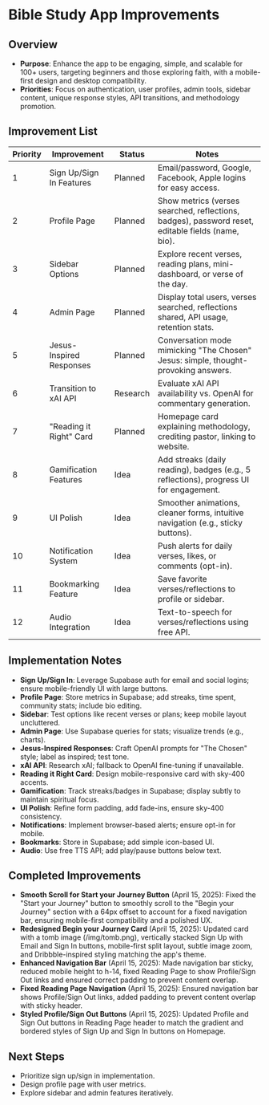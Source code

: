 # Bible Study App Improvements

## Overview

- **Purpose**: Enhance the app to be engaging, simple, and scalable for 100+ users, targeting beginners and those exploring faith, with a mobile-first design and desktop compatibility.
- **Priorities**: Focus on authentication, user profiles, admin tools, sidebar content, unique response styles, API transitions, and methodology promotion.

## Improvement List

| Priority | Improvement              | Status   | Notes                                                                                             |
| -------- | ------------------------ | -------- | ------------------------------------------------------------------------------------------------- |
| 1        | Sign Up/Sign In Features | Planned  | Email/password, Google, Facebook, Apple logins for easy access.                                   |
| 2        | Profile Page             | Planned  | Show metrics (verses searched, reflections, badges), password reset, editable fields (name, bio). |
| 3        | Sidebar Options          | Planned  | Explore recent verses, reading plans, mini-dashboard, or verse of the day.                        |
| 4        | Admin Page               | Planned  | Display total users, verses searched, reflections shared, API usage, retention stats.             |
| 5        | Jesus-Inspired Responses | Planned  | Conversation mode mimicking "The Chosen" Jesus: simple, thought-provoking answers.                |
| 6        | Transition to xAI API    | Research | Evaluate xAI API availability vs. OpenAI for commentary generation.                               |
| 7        | "Reading it Right" Card  | Planned  | Homepage card explaining methodology, crediting pastor, linking to website.                       |
| 8        | Gamification Features    | Idea     | Add streaks (daily reading), badges (e.g., 5 reflections), progress UI for engagement.            |
| 9        | UI Polish                | Idea     | Smoother animations, cleaner forms, intuitive navigation (e.g., sticky buttons).                  |
| 10       | Notification System      | Idea     | Push alerts for daily verses, likes, or comments (opt-in).                                        |
| 11       | Bookmarking Feature      | Idea     | Save favorite verses/reflections to profile or sidebar.                                           |
| 12       | Audio Integration        | Idea     | Text-to-speech for verses/reflections using free API.                                             |

## Implementation Notes

- **Sign Up/Sign In**: Leverage Supabase auth for email and social logins; ensure mobile-friendly UI with large buttons.
- **Profile Page**: Store metrics in Supabase; add streaks, time spent, community stats; include bio editing.
- **Sidebar**: Test options like recent verses or plans; keep mobile layout uncluttered.
- **Admin Page**: Use Supabase queries for stats; visualize trends (e.g., charts).
- **Jesus-Inspired Responses**: Craft OpenAI prompts for "The Chosen" style; label as inspired; test tone.
- **xAI API**: Research xAI; fallback to OpenAI fine-tuning if unavailable.
- **Reading it Right Card**: Design mobile-responsive card with sky-400 accents.
- **Gamification**: Track streaks/badges in Supabase; display subtly to maintain spiritual focus.
- **UI Polish**: Refine form padding, add fade-ins, ensure sky-400 consistency.
- **Notifications**: Implement browser-based alerts; ensure opt-in for mobile.
- **Bookmarks**: Store in Supabase; add simple icon-based UI.
- **Audio**: Use free TTS API; add play/pause buttons below text.

## Completed Improvements

- **Smooth Scroll for Start your Journey Button** (April 15, 2025): Fixed the "Start your Journey" button to smoothly scroll to the "Begin your Journey" section with a 64px offset to account for a fixed navigation bar, ensuring mobile-first compatibility and a polished UX.
- **Redesigned Begin your Journey Card** (April 15, 2025): Updated card with a tomb image (/img/tomb.png), vertically stacked Sign Up with Email and Sign In buttons, mobile-first split layout, subtle image zoom, and Dribbble-inspired styling matching the app's theme.
- **Enhanced Navigation Bar** (April 15, 2025): Made navigation bar sticky, reduced mobile height to h-14, fixed Reading Page to show Profile/Sign Out links and ensured correct padding to prevent content overlap.
- **Fixed Reading Page Navigation** (April 15, 2025): Ensured navigation bar shows Profile/Sign Out links, added padding to prevent content overlap with sticky header.
- **Styled Profile/Sign Out Buttons** (April 15, 2025): Updated Profile and Sign Out buttons in Reading Page header to match the gradient and bordered styles of Sign Up and Sign In buttons on Homepage.

## Next Steps

- Prioritize sign up/sign in implementation.
- Design profile page with user metrics.
- Explore sidebar and admin features iteratively.
